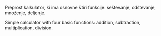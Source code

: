 Preprost kalkulator, ki ima osnovne štiri funkcije: seštevanje, odštevanje, množenje, deljenje.

Simple calculator with four basic functions: addition, subtraction, multiplication, division.
